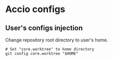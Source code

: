 # Accio configs

## User's configs injection

Change repository root directory to user's home.

```shell
# Set "core.worktree" to home directory
git config core.worktree "$HOME"
```
